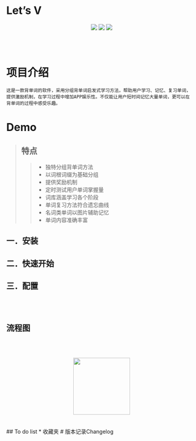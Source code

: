 # Let’s V

</p>

<p align="center">
<a href="https://travis-ci.org/onevcat/Kingfisher"><img src="https://img.shields.io/travis/onevcat/Kingfisher/master.svg"></a>
<a href="https://github.com/Carthage/Carthage/"><img src="https://img.shields.io/badge/Carthage-compatible-4BC51D.svg?style=flat"></a>
<a href="#sponsors" alt="Sponsors on Open Collective"><img src="https://opencollective.com/Kingfisher/sponsors/badge.svg" /></a>
</p>
<br><br>

# 项目介绍
    这是一款背单词的软件，采用分组背单词启发式学习方法，帮助用户学习、记忆、复习单词，
    提供激励机制，在学习过程中增加APP娱乐性。不仅能让用户短时间记忆大量单词，更可以在
    背单词的过程中感受乐趣。
# Demo
>## 特点
>>* 独特分组背单词方法
>>* 以词根词缀为基础分组
>>* 提供奖励机制
>>* 定时测试用户单词掌握量
>>* 词库涵盖学习各个阶段
>>* 单词复习方法符合遗忘曲线
>>* 名词类单词以图片辅助记忆
>>* 单词内容准确丰富
>
## 一．安装
## 二．快速开始
## 三．配置
<br><br>
## 流程图
<br><br>
<div align=center><img width="150" height="150" src="https://www.processon.com/diagraming/5a02e8fce4b06c8e108e854c"/></div>
<br><br>
## To do list
* 收藏夹
# 版本记录Changelog
